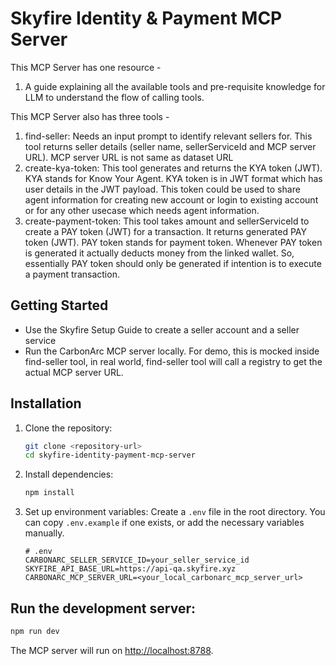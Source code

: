# Skyfire Identity & Payment MCP Server

This MCP Server has one resource - 
1. A guide explaining all the available tools and pre-requisite knowledge for LLM to understand the flow of calling tools.

This MCP Server also has three tools - 
1. find-seller: Needs an input prompt to identify relevant sellers for. This tool returns seller details (seller name, sellerServiceId and MCP server URL). MCP server URL is not same as dataset URL
2. create-kya-token: This tool generates and returns the KYA token (JWT). KYA stands for Know Your Agent. KYA token is in JWT format which has user details in the JWT payload. This token could be used to share agent information for creating new account or login to existing account or for any other usecase which needs agent information.
3. create-payment-token: This tool takes amount and sellerServiceId to create a PAY token (JWT) for a transaction. It returns generated PAY token (JWT). PAY token stands for payment token. Whenever PAY token is generated it actually deducts money from the linked wallet. So, essentially PAY token should only be generated if intention is to execute a payment transaction.

## Getting Started

- Use the Skyfire Setup Guide to create a seller account and a seller service
- Run the CarbonArc MCP server locally. For demo, this is mocked inside find-seller tool, in real world, find-seller tool will call a registry to get the actual MCP server URL.  

## Installation

1.  Clone the repository:
    ```bash
    git clone <repository-url>
    cd skyfire-identity-payment-mcp-server
    ```
2.  Install dependencies:
    ```bash
    npm install
    ```
3.  Set up environment variables:
    Create a `.env` file in the root directory. You can copy `.env.example` if one exists, or add the necessary variables manually.

    ```
    # .env
    CARBONARC_SELLER_SERVICE_ID=your_seller_service_id
    SKYFIRE_API_BASE_URL=https://api-qa.skyfire.xyz
    CARBONARC_MCP_SERVER_URL=<your_local_carbonarc_mcp_server_url>
    ```

## Run the development server:

```bash
npm run dev
```

The MCP server will run on [http://localhost:8788](http://localhost:8788).